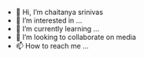 - 👋 Hi, I’m chaitanya srinivas
- 👀 I’m interested in ...
- 🌱 I’m currently learning ...
- 💞️ I’m looking to collaborate on media 
- 📫 How to reach me ...

<!---
SrinivaS4321/SrinivaS4321 is a ✨ special ✨ repository because its `README.md` (this file) appears on your GitHub profile.
You can click the Preview link to take a look at your changes.
--->
